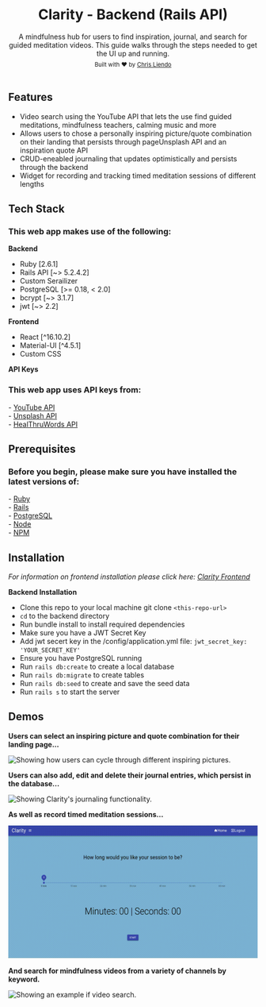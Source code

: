 <h1 align="center">Clarity - Backend (Rails API)</h1>

<div align="center">
A mindfulness hub for users to find inspiration, journal, and search for guided meditation videos. This guide walks through the steps needed to get the UI up and running.
</div>

<div align="center">
  <sub>Built with ❤️ by
  <a href="https://github.com/cjl248">Chris Liendo</a>
  </sub>
</div>

<br>

## Features
- Video search using the YouTube API that lets the use find guided meditations, mindfulness teachers, calming music and more
- Allows users to chose a personally inspiring picture/quote combination on their landing that persists through pageUnsplash API and an inspiration quote API
- CRUD-eneabled journaling that updates optimistically and persists through the backend
- Widget for recording and tracking timed meditation sessions of different lengths

## Tech Stack
<h3>This web app makes use of the following: </h3>

**Backend**
- Ruby \[2.6.1\]
- Rails API \[~> 5.2.4.2\]
- Custom Serailizer
- PostgreSQL \[>= 0.18, < 2.0\]
- bcrypt \[~> 3.1.7\]
- jwt \[~> 2.2\]

**Frontend**
- React \[^16.10.2\]
- Material-UI \[^4.5.1\]
- Custom CSS

**API Keys**
<h3>This web app uses API keys from: </h3>
- <a href="https://developers.google.com/youtube/v3">YouTube API</a> <br>
- <a href="https://unsplash.com/developers">Unsplash API</a> <br>
- <a href="https://rapidapi.com/HealThruWords/api/universal-inspirational-quotes/details">HealThruWords API</a>

## Prerequisites
<h3>Before you begin, please make sure you have installed the latest versions of: </h3>
- <a href="https://www.ruby-lang.org/en/">Ruby</a> <br>
- <a href="https://rubyonrails.org/">Rails</a> <br>
- <a href="https://www.postgresql.org/">PostgreSQL</a> <br>
- <a href="https://nodejs.org/en/">Node</a> <br>
- <a href="https://www.npmjs.com/">NPM</a>

## Installation
<p>
  <i>For information on frontend installation please click here: <a href="https://github.com/cjl248/clarity-frontend-react">Clarity Frontend</a></i>
</p>

**Backend Installation**
- Clone this repo to your local machine git clone `<this-repo-url>`
- `cd` to the backend directory
- Run bundle install to install required dependencies
- Make sure you have a JWT Secret Key
- Add jwt secert key in the /config/application.yml file:
`
jwt_secret_key: 'YOUR_SECRET_KEY'
`
- Ensure you have PostgreSQL running
- Run `rails db:create` to create a local database
- Run `rails db:migrate` to create tables
- Run `rails db:seed` to create and save the seed data
- Run `rails s` to start the server

## Demos

**Users can select an inspiring picture and quote combination for their landing page...**

<img src="./public/GIFS/inspiration-demo.gif"
     alt="Showing how users can cycle through different inspiring pictures."
     style="max-width: 100%" />

**Users can also add, edit and delete their journal entries, which persist in the database...**

<img src="./public/GIFS/journal-demo.gif"
  alt="Showing Clarity's journaling functionality."
  style="max-width: 100%" />

**As well as record timed meditation sessions...**

<img src="./public/GIFS/meditation-demo.gif"
  alt="Showing a sample timed meditation."
  style="max-width: 100%" />

**And search for mindfulness videos from a variety of channels by keyword.**

<img src="./public/GIFS/video-search-demo.gif"
  alt="Showing an example if video search."
  style="max-width: 100%" />
